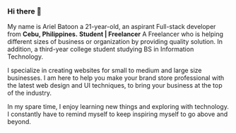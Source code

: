 ### Hi there 👋

<!--
**arielbatoon09/arielbatoon09** is a ✨ _special_ ✨ repository because its `README.md` (this file) appears on your GitHub profile. -->

My name is Ariel Batoon a 21-year-old, an aspirant Full-stack developer from <strong>Cebu, Philippines.</strong>
<strong>Student | Freelancer</strong>
A Freelancer who is helping different sizes of business or organization by providing quality solution. In addition, a third-year college student studying BS in Information Technology. 

I specialize in creating websites for small to medium and large size businesses. I am here to help you make your brand store professional with the latest web design and UI techniques, to bring your business at the top of the industry.

In my spare time, I enjoy learning new things and exploring with technology. I constantly have to remind myself to keep inspiring myself to go above and beyond.
